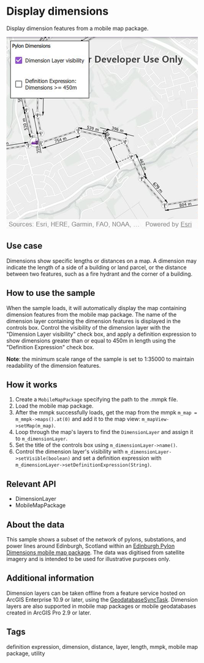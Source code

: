 # Display dimensions

Display dimension features from a mobile map package.

![](screenshot.png)

## Use case

Dimensions show specific lengths or distances on a map. A dimension may indicate the length of a side of a building or land parcel, or the distance between two features, such as a fire hydrant and the corner of a building.

## How to use the sample

When the sample loads, it will automatically display the map containing dimension features from the mobile map package. The name of the dimension layer containing the dimension features is displayed in the controls box. Control the visibility of the dimension layer with the "Dimension Layer visibility" check box, and apply a definition expression to show dimensions greater than or equal to 450m in length using the "Definition Expression" check box.

**Note**: the minimum scale range of the sample is set to 1:35000 to maintain readability of the dimension features.

## How it works

1. Create a `MobileMapPackage` specifying the path to the .mmpk file.
2. Load the mobile map package.
3. After the mmpk successfully loads, get the map from the mmpk `m_map = m_mmpk->maps().at(0)` and add it to the map view: `m_mapView->setMap(m_map)`.
4. Loop through the map's layers to find the `DimensionLayer` and assign it to `m_dimensionLayer`.
5. Set the title of the controls box using `m_dimensionLayer->name()`.
6. Control the dimension layer's visibility with `m_dimensionLayer->setVisible(boolean)` and set a definition expression with `m_dimensionLayer->setDefinitionExpression(String)`.

## Relevant API

* DimensionLayer
* MobileMapPackage

## About the data

This sample shows a subset of the network of pylons, substations, and power lines around Edinburgh, Scotland within an [Edinburgh Pylon Dimensions mobile map package](https://arcgis.com/home/item.html?id=f5ff6f5556a945bca87ca513b8729a1e). The data was digitised from satellite imagery and is intended to be used for illustrative purposes only.

## Additional information

Dimension layers can be taken offline from a feature service hosted on ArcGIS Enterprise 10.9 or later, using the [GeodatabaseSyncTask](https://developers.arcgis.com/java/api-reference/reference/com/esri/arcgisruntime/tasks/geodatabase/GeodatabaseSyncTask.html). Dimension layers are also supported in mobile map packages or mobile geodatabases created in ArcGIS Pro 2.9 or later.

## Tags

definition expression, dimension, distance, layer, length, mmpk, mobile map package, utility
